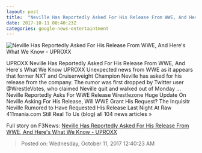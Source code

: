 ```yaml
---
layout: post
title:  "Neville Has Reportedly Asked For His Release From WWE, And Here's What We Know - UPROXX"
date: 2017-10-11 00:40:23Z
categories: google-news-entertaintment
---
```


![Neville Has Reportedly Asked For His Release From WWE, And Here's What We Know - UPROXX](https://uproxx.files.wordpress.com/2017/06/angry-neville.jpg?quality=100&w=615)

UPROXX Neville Has Reportedly Asked For His Release From WWE, And Here's What We Know UPROXX Unexpected news from WWE as it appears that former NXT and Cruiserweight Champion Neville has asked for his release from the company. The rumor was first dropped by Twitter user @WrestleVotes, who claimed Neville quit and walked out of Monday ... Neville Reportedly Asks For WWE Release Wrestlezone Huge Update On Neville Asking For His Release, Will WWE Grant His Request? The Inquisitr Neville Rumored to Have Requested His Release Last Night At Raw 411mania.com Still Real To Us (blog) all 104 news articles »


Full story on F3News: [Neville Has Reportedly Asked For His Release From WWE, And Here's What We Know - UPROXX](http://www.f3nws.com/n/HvhECE)

> Posted on: Wednesday, October 11, 2017 12:40:23 AM
